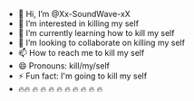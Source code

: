 - 👋 Hi, I’m @Xx-SoundWave-xX
- 👀 I’m interested in killing my self 
- 🌱 I’m currently learning how to kill my self 
- 💞️ I’m looking to collaborate on killing my self
- 📫 How to reach me to kill my self 
- 😄 Pronouns: kill/my/self
- ⚡ Fun fact: I'm going to kill my self 
-    🔥🔥 🔥 🔥 🔥 🔥 🔥 🔥 🔥 🔥 🔥
<!---
Xx-SoundWave-xX/Xx-SoundWave-xX is a ✨ special ✨ repository because its `README.md` (this file) appears on your GitHub profile.
You can click the Preview link to take a look at your changes.
--->
